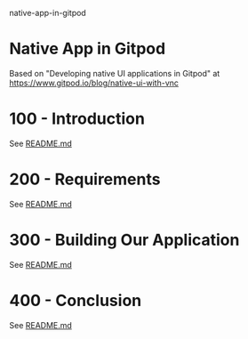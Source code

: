 native-app-in-gitpod
# Native App in Gitpod

Based on "Developing native UI applications in Gitpod" at https://www.gitpod.io/blog/native-ui-with-vnc

# 100 - Introduction

See [README.md](./100/README.md)

# 200 - Requirements

See [README.md](./200/README.md)

# 300 - Building Our Application

See [README.md](./300/README.md)

# 400 - Conclusion

See [README.md](./400/README.md)
